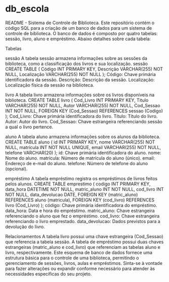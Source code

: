# db_escola
README - Sistema de Controle de Biblioteca.
Este repositório contém o código SQL para a criação de um banco de dados para um sistema de controle de biblioteca. O banco de dados é composto por quatro tabelas: sessão, livro, aluno e empréstimo. Abaixo detalhes sobre cada tabela:

Tabelas

sessão
A tabela sessão armazena informações sobre as sessões da biblioteca, como a classificação dos livros e sua localização.
sessão CREATE TABLE (
Código INT PRIMARY KEY,
Descrição VARCHAR(255) NOT NULL,
Localização VARCHAR(255) NOT NULL
);
Código: Chave primária identificadora da sessão.
Descrição: Descrição da sessão.
Localização: Localização física da sessão na biblioteca.

livro
A tabela livro armazena informações sobre os livros disponíveis na biblioteca.
CREATE TABLE livro (
Cod_Livro INT PRIMARY KEY,
Titulo VARCHAR(255) NOT NULL,
Autor VARCHAR(255) NOT NULL,
Cod_Sessao INT NOT NULL,
FOREIGN KEY (Cod_Sessao) REFERENCES sessao (Codigo)
);
Cod_Livro: Chave primária identificadora do livro.
Título: Título do livro.
Autor: Autor do livro.
Cod_Sessao: Chave estrangeira referenciando sessão a qual o livro pertence.

aluno
A tabela aluno armazena informações sobre os alunos da biblioteca.
CREATE TABLE aluno (
id INT PRIMARY KEY,
nome VARCHAR(255) NOT NULL,
matrícula INT NOT NULL UNIQUE,
email VARCHAR(255) NOT NULL,
telefone VARCHAR(20)
);
id: Chave primária identificadora do aluno.
nome: Nome do aluno.
matrícula: Número de matrícula do aluno (único).
email: Endereço de e-mail do aluno.
telefone: Número de telefone do aluno (opcional).

empréstimo
A tabela empréstimo registra os empréstimos de livros feitos pelos alunos.
CREATE TABLE emprestimo (
codigo INT PRIMARY KEY,
data_hora DATETIME NOT NULL,
matric_aluno INT NOT NULL,
cod_livro INT NOT NULL,
data_devolucao DATE,
FOREIGN KEY (matric_aluno) REFERENCES aluno (matricula),
FOREIGN KEY (cod_livro) REFERENCES livro (Cod_Livro)
);
código: Chave primária identificadora do empréstimo.
data_hora: Data e hora do empréstimo.
matric_aluno: Chave estrangeira referenciando o aluno que fez o empréstimo.
cod_livro: Chave estrangeira referenciando o livro emprestado.
data_devolucao: Dados previstos para a devolução do livro.

Relacionamentos
A tabela livro possui uma chave estrangeira (Cod_Sessao) que referencia a tabela sessão.
A tabela de empréstimo possui duas chaves estrangeiras (matric_aluno e cod_livro) que referenciam as tabelas aluno e livro, respectivamente.
Este esquema de banco de dados fornece uma estrutura básica para o controle de uma biblioteca, permitindo o gerenciamento de sessões, livros, aulas e empréstimos. Sinta-se à vontade para fazer alterações ou expandir conforme necessário para atender às necessidades específicas do seu projeto.
